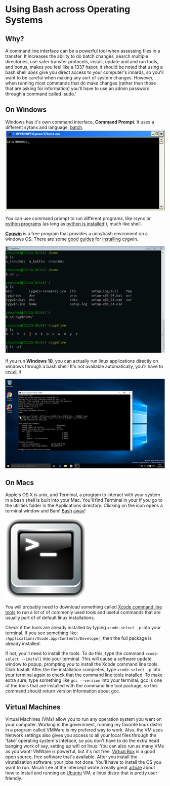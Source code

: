 # Using Bash across Operating Systems
## Why?
A command line interface can be a powerful tool when assessing files in a transfer. It increases the ability to do batch changes, search multiple directories, use safer
transfer protocols, install, update and and run tools, and bonus, makes you feel like a 1337 haxor. it should be noted that using a bash shell *does* give you direct access to your computer's innards, so you'll want to be careful when making any sort of system changes. However, when running most commands that do make changes (rather than those that are asking for information) you'll have to use an admin password through a command called 'sudo.'


## On Windows

Windows has it's own command interface, **Command Prompt**. It uses a different sytanx
and language, [batch](http://www.infionline.net/~wtnewton/batch/batguide.html).
![alt text](https://github.com/andreakb/parallel-lines-workshop/raw/master/src/images/cmdprompt.gif "command window")

You can use command prompt to run different programs, like rsync or [python programs](https://github.com/exponential-decay/droid-siegfried-sqlite-analysis-engine) (as long as [python is installed](http://www.howtogeek.com/197947/how-to-install-python-on-windows/)!), much like shell.

[**Cygwin**](https://cygwin.com/index.html) is a free program that provides a unix/bash enviroment on a windows OS. There are some [good](http://wiki.rootzwiki.com/Step_by_step_guide_how_to_install_cygwin) [guides](http://www.mcclean-cooper.com/valentino/cygwin_install/) for [installing](https://cygwin.com/cygwin-ug-net/ov-ex-win.html) cygwin.

![alt text](https://github.com/andreakb/parallel-lines-workshop/raw/master/src/images/cygwin.gif "cygwin")

If you run **Windows 10**, you can actually run linux applications directly on windows through a bash shell! It's not available automatically, you'll have to [install](http://www.howtogeek.com/249966/how-to-install-and-use-the-linux-bash-shell-on-windows-10/) it.

![alt text](https://github.com/andreakb/parallel-lines-workshop/raw/master/src/images/windows10bash.png)

## On Macs
Apple's OS X *is* unix, and Terminal, a program to interact with your system in a bash shell is built into your Mac. You'll find Terminal in your if you go to the utilities folder in the Applications directory. Clicking on the icon opens a terminal window and Bam! [Bash](http://blog.teamtreehouse.com/introduction-to-the-mac-os-x-command-line) [away](http://www.imore.com/how-use-terminal-mac-when-you-have-no-idea-where-start)!

![alt text](https://github.com/andreakb/parallel-lines-workshop/raw/master/src/images/Mac-Terminal-icon.png "terminal")

You will probably need to download something called [Xcode command line tools](https://itunes.apple.com/us/app/xcode/id497799835) to run a lot of of commonly used tools and useful commands that are usually part of of default linux installations.

Check if the tools are already installed by typing `xcode-select -p` into your terminal. If you see something like: `/Applications/Xcode.app/Contents/Developer`, then the full package is already installed.

If not, you'll need to install the tools. To do this, type the command `xcode-select --install` into your terminal. This will cause a software update window to popup, prompting you to install the Xcode command line tools. Click Install. After the the installation completes, type `xcode-select -p` into your terminal again to check that the command line tools installed. To make extra sure, type something like `gcc --version` into your terminal. gcc is one of the tools that are installed with the command line tool package, so this command should return version information about gcc.

## Virtual Machines

Virtual Machines (VMs) allow you to run any operation system you want on your computer. Working in the government, running my favorite linux distro in a program called VMWare is my prefered way to work. Also, the VM uses Network settings
also gives you access to all your local files through the 'fake'
operating system's inteface, so you don't have to do the extra head banging work of say, setting up wifi on linux. You can also run as many VMs as you want! VMWare is powerful, but it's not free. [Virtual
Box](https://www.virtualbox.org/) is a good open source, free software that's available. After you install the virutalization software, your jobs not done. You'll have to install the OS you want to run. Micah Lee
at the Intercept wrote a really great [article](https://theintercept.com/2015/09/16/getting-hacked-doesnt-bad/) about how to install and running an [Ubuntu](http://www.ubuntu.com/) VM, a linux distro that
is pretty user friendly.
